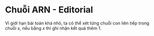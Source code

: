 # Chuỗi ARN - Editorial

Vì giới hạn bài toán khá nhỏ, ta có thể xét từng chuỗi con liên tiếp trong chuỗi $s$, nếu bằng $x$ thì ghi nhận kết quả thêm $1$.

